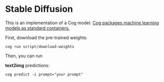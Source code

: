 # Stable Diffusion

This is an implementation of a Cog model. [Cog packages machine learning models as standard containers.](https://github.com/replicate/cog)

First, download the pre-trained weights:

    cog run script/download-weights

Then, you can run

**text2img** predictions:

    cog predict -i prompt="your prompt"

